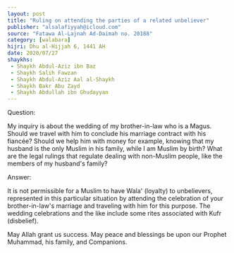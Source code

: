 ```yaml
---
layout: post
title: "Ruling on attending the parties of a related unbeliever"
publisher: "alsalafiyyah@icloud.com"
source: "Fatawa Al-Lajnah Ad-Daimah no. 20188"
category: [walabara]
hijri: Dhu al-Hijjah 6, 1441 AH
date: 2020/07/27
shaykhs: 
 - Shaykh Abdul-Aziz ibn Baz
 - Shaykh Salih Fawzan
 - Shaykh Abdul-Aziz Aal al-Shaykh
 - Shaykh Bakr Abu Zayd
 - Shaykh Abdullah ibn Ghudayyan
---
```


Question: 
 
My inquiry is about the wedding of my brother-in-law who is a Magus. Should we travel with him to conclude his marriage contract with his fiancée? Should we help him with money for example, knowing that my husband is the only Muslim in his family, while I am Muslim by birth? What are the legal rulings that regulate dealing with non-Muslim people, like the members of my husband's family?
 
Answer:

It is not permissible for a Muslim to have Wala' (loyalty) to unbelievers, represented in this particular situation by attending the celebration of your brother-in-law's marriage and traveling with him for this purpose. The wedding celebrations and the like include some rites associated with Kufr (disbelief).

May Allah grant us success. May peace and blessings be upon our Prophet Muhammad, his family, and Companions.
